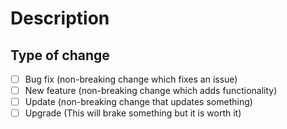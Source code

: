 # Description

<!-- Please include a summary of the changes you made by providing as much detail and context as possible. -->

## Type of change

- [ ] Bug fix (non-breaking change which fixes an issue)
- [ ] New feature (non-breaking change which adds functionality)
- [ ] Update (non-breaking change that updates something)
- [ ] Upgrade (This will brake something but it is worth it)

<!--
## Additional context
Add any other context about the fix, feature or update. If this is an upgrade explain what has change.
-->
